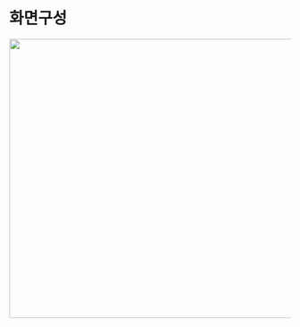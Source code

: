 # 화면구성

<img src="https://user-images.githubusercontent.com/114211875/207889911-ce198b2a-5af8-4e1d-bcc8-96c3f302904a.png" width="800" height="500"/>
